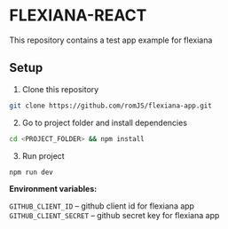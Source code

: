 # FLEXIANA-REACT

This repository contains a test app example for flexiana

## Setup

1. Clone this repository

```sh
git clone https://github.com/romJS/flexiana-app.git
```

2. Go to project folder and install dependencies

```sh
cd <PROJECT_FOLDER> && npm install
```

3. Run project

```sh
npm run dev
```

**Environment variables:**

`GITHUB_CLIENT_ID` – github client id for flexiana app<br>
`GITHUB_CLIENT_SECRET` – github secret key for flexiana app
